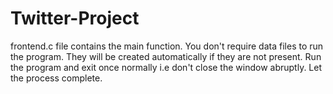 # Twitter-Project
frontend.c file contains the main function.
You don't require data files to run the program. They will be created automatically if they are not present. 
Run the program and exit once normally i.e don't close the window abruptly. Let the process complete.
